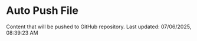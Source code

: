 # Auto Push File

Content that will be pushed to GitHub repository.
Last updated: 07/06/2025, 08:39:23 AM